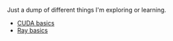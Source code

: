 Just a dump of different things I'm exploring or learning. 

- [CUDA basics](/cuda/)
- [Ray basics](/ray/)
